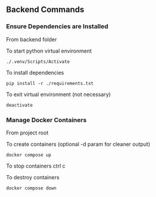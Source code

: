 <h2>Backend Commands</h2>

<h3>Ensure Dependencies are Installed</h3>

From backend folder

To start python virtual environment
```
./.venv/Scripts/Activate
```
To install dependencies
```
pip install -r ./requirements.txt
```
To exit virtual environment (not necessary)
```
deactivate
```

<h3>Manage Docker Containers</h3>

From project root

To create containers (optional -d param for cleaner output)
```
docker compose up
```

To stop containers
ctrl c

To destroy containers
```
docker compose down
```